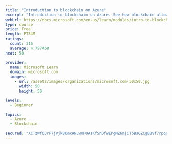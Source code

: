 ```yaml
---
title: "Introduction to blockchain on Azure"
excerpt: "Introduction to blockchain on Azure. See how blockchain allows business partners to trust each other's data without a central authority. You'll also learn a bit about how blockchain works. The goal is to help you decide if blockchain is a good choice for your scenario."
webUrl: https://docs.microsoft.com/en-us/learn/modules/intro-to-blockchain/
type: course
price: Free
length: PT34M
ratings:
  count: 316
  average: 4.797468
heat: 50

provider:
  name: Microsoft Learn
  domain: microsoft.com
  images:
    - url: /assets/images/organizations/microsoft.com-50x50.jpg
      width: 50
      height: 50

levels:
  - Beginner

topics:
  - Azure
  - Blockchain

secured: "XCTzWf6JrF7jVjkBDmxANLwXPUAsKfSnDfwEPgMZ6mjCTbBsGZCgBBVf7rpqU5x5kR59fM2yyNpHDl8vPFqgbubWlkOpBWVj5PPu/od2ECGHHLj3sIn8wcfOgJZ/hl+LP5GOgKefoULqM2o1ZvXIeK1hW2O2bR/+LFQMfnM0/AY8LJ8Pgn6CHdw4jkScqR3f6wa5T1eZ7C/DrOopStxuyJF2SeIPi6McKPzfBPkt6KJZSy2gSOCUgme7qmersidkV+uKWsDdUBxKjRK+IgSgQDm/9KBVUygDcfTaDGwzN5z2yqw12fig28nFQqatapwNjnBH6DDzOtz3Ofkjsy8bzlhUemV4JbmslB4B/nAx3N2xxad65dvcdYnr06uSbNF9rC+uDjfbd3fYa7FCKVyNax13FWsfSgpTRewrdM2aUUQ=;NKxC3cIkgJFWX09AbDwqSg=="
---
```



